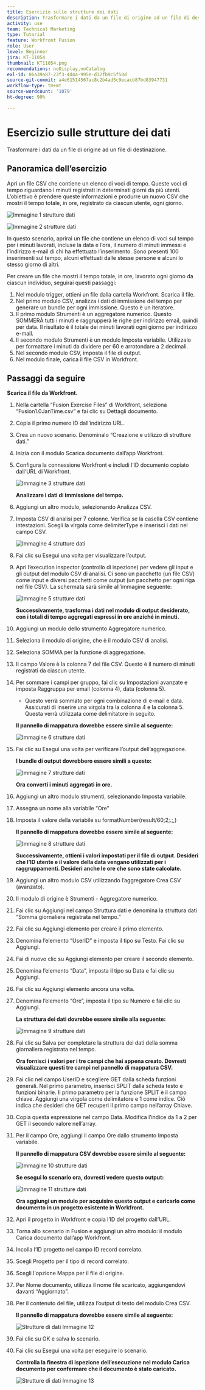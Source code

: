 ```yaml
---
title: Esercizio sulle strutture dei dati
description: Trasformare i dati da un file di origine ad un file di destinazione. (Deve essere compreso tra 60 e 160 caratteri, ma è di 58 caratteri)
activity: use
team: Technical Marketing
type: Tutorial
feature: Workfront Fusion
role: User
level: Beginner
jira: KT-11054
thumbnail: KT11054.png
recommendations: noDisplay,noCatalog
exl-id: 06a39a87-23f3-4d4a-995e-d32fb9c5f50d
source-git-commit: a4e61514567ac8c2b4ad5c9ecacb87bd83947731
workflow-type: tm+mt
source-wordcount: '1079'
ht-degree: 99%

---
```


# Esercizio sulle strutture dei dati

Trasformare i dati da un file di origine ad un file di destinazione.

## Panoramica dell’esercizio

Apri un file CSV che contiene un elenco di voci di tempo. Queste voci di tempo riguardano i minuti registrati in determinati giorni da più utenti. L’obiettivo è prendere queste informazioni e produrre un nuovo CSV che mostri il tempo totale, in ore, registrato da ciascun utente, ogni giorno.

![Immagine 1 strutture dati](../12-exercises/assets/data-structures-walkthrough-1.png)

![Immagine 2 strutture dati](../12-exercises/assets/data-structures-walkthrough-2.png)


In questo scenario, aprirai un file che contiene un elenco di voci sul tempo per i minuti lavorati, incluse la data e l’ora, il numero di minuti immessi e l’indirizzo e-mail di chi ha effettuato l’inserimento. Sono presenti 100 inserimenti sul tempo, alcuni effettuati dalle stesse persone e alcuni lo stesso giorno di altri.

Per creare un file che mostri il tempo totale, in ore, lavorato ogni giorno da ciascun individuo, seguirai questi passaggi:

1. Nel modulo trigger, ottieni un file dalla cartella Workfront. Scarica il file.
1. Nel primo modulo CSV, analizza i dati di immissione del tempo per generare un bundle per ogni immissione. Questo è un iteratore.
1. Il primo modulo Strumenti è un aggregatore numerico. Questo SOMMERÀ tutti i minuti e raggrupperà le righe per indirizzo email, quindi per data. Il risultato è il totale dei minuti lavorati ogni giorno per indirizzo e-mail.
1. Il secondo modulo Strumenti è un modulo Imposta variabile. Utilizzalo per formattare i minuti da dividere per 60 e arrotondare a 2 decimali.
1. Nel secondo modulo CSV, imposta il file di output.
1. Nel modulo finale, carica il file CSV in Workfront.

## Passaggi da seguire

**Scarica il file da Workfront.**

1. Nella cartella “Fusion Exercise Files” di Workfront, seleziona “Fusion1.0JanTime.csv” e fai clic su Dettagli documento.
1. Copia il primo numero ID dall’indirizzo URL.
1. Crea un nuovo scenario. Denominalo “Creazione e utilizzo di strutture dati.”
1. Inizia con il modulo Scarica documento dall’app Workfront.
1. Configura la connessione Workfront e includi l’ID documento copiato dall’URL di Workfront.

   ![Immagine 3 strutture dati](../12-exercises/assets/data-structures-walkthrough-3.png)

   **Analizzare i dati di immissione del tempo.**

1. Aggiungi un altro modulo, selezionando Analizza CSV.
1. Imposta CSV di analisi per 7 colonne. Verifica se la casella CSV contiene intestazioni. Scegli la virgola come delimiterType e inserisci i dati nel campo CSV.

   ![Immagine 4 strutture dati](../12-exercises/assets/data-structures-walkthrough-4.png)

1. Fai clic su Esegui una volta per visualizzare l’output.
1. Apri l’execution inspector (controllo di ispezione) per vedere gli input e gli output del modulo CSV di analisi. Ci sono un pacchetto (un file CSV) come input e diversi pacchetti come output (un pacchetto per ogni riga nel file CSV). La schermata sarà simile all’immagine seguente:

   ![Immagine 5 strutture dati](../12-exercises/assets/data-structures-walkthrough-5.png)

   **Successivamente, trasforma i dati nel modulo di output desiderato, con i totali di tempo aggregati espressi in ore anziché in minuti.**

1. Aggiungi un modulo dello strumento Aggregatore numerico.
1. Seleziona il modulo di origine, che è il modulo CSV di analisi.
1. Seleziona SOMMA per la funzione di aggregazione.
1. Il campo Valore è la colonna 7 del file CSV. Questo è il numero di minuti registrati da ciascun utente.
1. Per sommare i campi per gruppo, fai clic su Impostazioni avanzate e imposta Raggruppa per email (colonna 4), data (colonna 5).

   + Questo verrà sommato per ogni combinazione di e-mail e data. Assicurati di inserire una virgola tra la colonna 4 e la colonna 5. Questa verrà utilizzata come delimitatore in seguito.

   **Il pannello di mappatura dovrebbe essere simile al seguente:**

   ![Immagine 6 strutture dati](../12-exercises/assets/data-structures-walkthrough-6.png)

1. Fai clic su Esegui una volta per verificare l’output dell’aggregazione.

   **I bundle di output dovrebbero essere simili a questo:**

   ![Immagine 7 strutture dati](../12-exercises/assets/data-structures-walkthrough-7.png)

   **Ora converti i minuti aggregati in ore.**

1. Aggiungi un altro modulo strumenti, selezionando Imposta variabile.
1. Assegna un nome alla variabile “Ore”
1. Imposta il valore della variabile su formatNumber(result/60;2;.;,)

   **Il pannello di mappatura dovrebbe essere simile al seguente:**

   ![Immagine 8 strutture dati](../12-exercises/assets/data-structures-walkthrough-8.png)

   **Successivamente, ottieni i valori impostati per il file di output. Desideri che l’ID utente e il valore della data vengano utilizzati per i raggruppamenti. Desideri anche le ore che sono state calcolate.**

1. Aggiungi un altro modulo CSV utilizzando l’aggregatore Crea CSV (avanzato).
1. Il modulo di origine è Strumenti - Aggregatore numerico.
1. Fai clic su Aggiungi nel campo Struttura dati e denomina la struttura dati “Somma giornaliera registrata nel tempo.”
1. Fai clic su Aggiungi elemento per creare il primo elemento.
1. Denomina l’elemento “UserID” e imposta il tipo su Testo. Fai clic su Aggiungi.
1. Fai di nuovo clic su Aggiungi elemento per creare il secondo elemento.
1. Denomina l’elemento “Data”, imposta il tipo su Data e fai clic su Aggiungi.
1. Fai clic su Aggiungi elemento ancora una volta.
1. Denomina l’elemento “Ore”, imposta il tipo su Numero e fai clic su Aggiungi.

   **La struttura dei dati dovrebbe essere simile alla seguente:**

   ![Immagine 9 strutture dati](../12-exercises/assets/data-structures-walkthrough-9.png)

1. Fai clic su Salva per completare la struttura dei dati della somma giornaliera registrata nel tempo.

   **Ora fornisci i valori per i tre campi che hai appena creato. Dovresti visualizzare questi tre campi nel pannello di mappatura CSV.**

1. Fai clic nel campo UserID e scegliere GET dalla scheda funzioni generali. Nel primo parametro, inserisci SPLIT dalla scheda testo e funzioni binarie. Il primo parametro per la funzione SPLIT è il campo chiave. Aggiungi una virgola come delimitatore e 1 come indice. Ciò indica che desideri che GET recuperi il primo campo nell’array Chiave.
1. Copia questa espressione nel campo Data. Modifica l’indice da 1 a 2 per GET il secondo valore nell’array.
1. Per il campo Ore, aggiungi il campo Ore dallo strumento Imposta variabile.

   **Il pannello di mappatura CSV dovrebbe essere simile al seguente:**

   ![Immagine 10 strutture dati](../12-exercises/assets/data-structures-walkthrough-10.png)

   **Se esegui lo scenario ora, dovresti vedere questo output:**

   ![Immagine 11 strutture dati](../12-exercises/assets/data-structures-walkthrough-11.png)

   **Ora aggiungi un modulo per acquisire questo output e caricarlo come documento in un progetto esistente in Workfront.**

1. Apri il progetto in Workfront e copia l’ID del progetto dall’URL.
1. Torna allo scenario in Fusion e aggiungi un altro modulo: il modulo Carica documento dall’app Workfront.
1. Incolla l’ID progetto nel campo ID record correlato.
1. Scegli Progetto per il tipo di record correlato.
1. Scegli l&#39;opzione Mappa per il file di origine.
1. Per Nome documento, utilizza il nome file scaricato, aggiungendovi davanti “Aggiornato”.
1. Per il contenuto del file, utilizza l’output di testo del modulo Crea CSV.

   **Il pannello di mappatura dovrebbe essere simile al seguente:**

   ![Strutture di dati Immagine 12](../12-exercises/assets/data-structures-walkthrough-12.png)

1. Fai clic su OK e salva lo scenario.
1. Fai clic su Esegui una volta per eseguire lo scenario.

   **Controlla la finestra di ispezione dell’esecuzione nel modulo Carica documento per confermare che il documento è stato caricato.**

   ![Strutture di dati Immagine 13](../12-exercises/assets/data-structures-walkthrough-13.png)
